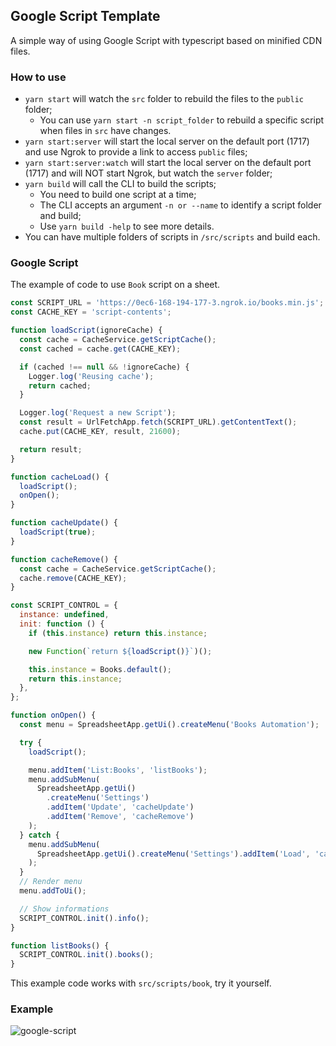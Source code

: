 ## Google Script Template

A simple way of using Google Script with typescript based on minified CDN files.

### How to use

- `yarn start` will watch the `src` folder to rebuild the files to the `public` folder;
  - You can use `yarn start -n script_folder` to rebuild a specific script when files in `src` have changes.
- `yarn start:server` will start the local server on the default port (1717) and use Ngrok to provide a link to access `public` files;
- `yarn start:server:watch` will start the local server on the default port (1717) and will NOT start Ngrok, but watch the `server` folder;
- `yarn build` will call the CLI to build the scripts;
  - You need to build one script at a time;
  - The CLI accepts an argument `-n or --name` to identify a script folder and build;
  - Use `yarn build -help` to see more details.
- You can have multiple folders of scripts in `/src/scripts` and build each.

### Google Script

The example of code to use `Book` script on a sheet.

```js
const SCRIPT_URL = 'https://0ec6-168-194-177-3.ngrok.io/books.min.js';
const CACHE_KEY = 'script-contents';

function loadScript(ignoreCache) {
  const cache = CacheService.getScriptCache();
  const cached = cache.get(CACHE_KEY);

  if (cached !== null && !ignoreCache) {
    Logger.log('Reusing cache');
    return cached;
  }

  Logger.log('Request a new Script');
  const result = UrlFetchApp.fetch(SCRIPT_URL).getContentText();
  cache.put(CACHE_KEY, result, 21600);

  return result;
}

function cacheLoad() {
  loadScript();
  onOpen();
}

function cacheUpdate() {
  loadScript(true);
}

function cacheRemove() {
  const cache = CacheService.getScriptCache();
  cache.remove(CACHE_KEY);
}

const SCRIPT_CONTROL = {
  instance: undefined,
  init: function () {
    if (this.instance) return this.instance;

    new Function(`return ${loadScript()}`)();

    this.instance = Books.default();
    return this.instance;
  },
};

function onOpen() {
  const menu = SpreadsheetApp.getUi().createMenu('Books Automation');

  try {
    loadScript();

    menu.addItem('List:Books', 'listBooks');
    menu.addSubMenu(
      SpreadsheetApp.getUi()
        .createMenu('Settings')
        .addItem('Update', 'cacheUpdate')
        .addItem('Remove', 'cacheRemove')
    );
  } catch {
    menu.addSubMenu(
      SpreadsheetApp.getUi().createMenu('Settings').addItem('Load', 'cacheLoad')
    );
  }
  // Render menu
  menu.addToUi();

  // Show informations
  SCRIPT_CONTROL.init().info();
}

function listBooks() {
  SCRIPT_CONTROL.init().books();
}
```

This example code works with `src/scripts/book`, try it yourself.

### Example

![google-script](https://user-images.githubusercontent.com/32512776/160265850-53c46bb8-f1fa-44d1-a9bf-9a993cc5fc97.gif)
